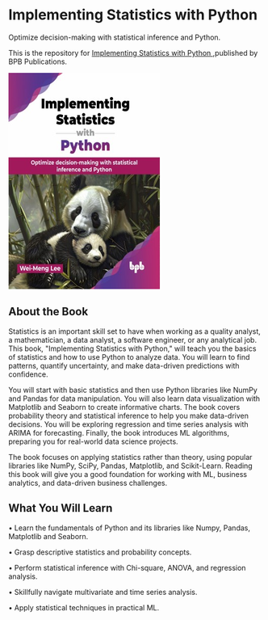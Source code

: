 # Implementing Statistics with Python

Optimize decision-making with statistical inference and Python.

This is the repository for [Implementing Statistics with Python
](https://bpbonline.com/products/implementing-statistics-with-python?variant=43948865716424),published by BPB Publications.

<img src="9789355517104.jpg">

## About the Book
Statistics is an important skill set to have when working as a quality analyst, a mathematician, a data analyst, a software engineer, or any analytical job.  This book, "Implementing Statistics with Python," will teach you the basics of statistics and how to use Python to analyze data. You will learn to find patterns, quantify uncertainty, and make data-driven predictions with confidence. 

You will start with basic statistics and then use Python libraries like NumPy and Pandas for data manipulation. You will also learn data visualization with Matplotlib and Seaborn to create informative charts. The book covers probability theory and statistical inference to help you make data-driven decisions. You will be exploring regression and time series analysis with ARIMA for forecasting. Finally, the book introduces ML algorithms, preparing you for real-world data science projects.

The book focuses on applying statistics rather than theory, using popular libraries like NumPy, SciPy, Pandas, Matplotlib, and Scikit-Learn. Reading this book will give you a good foundation for working with ML, business analytics, and data-driven business challenges.

## What You Will Learn
• Learn the fundamentals of Python and its libraries like Numpy, Pandas, Matplotlib and Seaborn.

• Grasp descriptive statistics and probability concepts.

• Perform statistical inference with Chi-square, ANOVA, and regression analysis.

• Skillfully navigate multivariate and time series analysis.

• Apply statistical techniques in practical ML.
